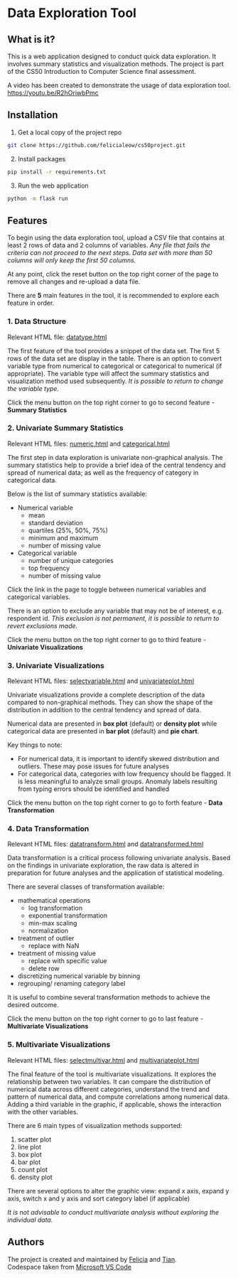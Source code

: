 # Data Exploration Tool 

## What is it? 

This is a web application designed to conduct quick data exploration. It involves summary statistics and visualization methods. The project is part of the CS50 Introduction to Computer Science final assessment.  

A video has been created to demonstrate the usage of data exploration tool. <https://youtu.be/R2hOriwbPmc>


## Installation 

1. Get a local copy of the project repo
```sh
git clone https://github.com/felicialeow/cs50project.git
```
2. Install packages 
```sh
pip install -r requirements.txt
```
3. Run the web application 
```sh
python -m flask run 
```

## Features 

To begin using the data exploration tool, upload a CSV file that contains at least 2 rows of data and 2 columns of variables. _Any file that fails the criteria can not proceed to the next steps. Data set with more than 50 columns will only keep the first 50 columns._  
  
At any point, click the reset button on the top right corner of the page to remove all changes and re-upload a data file.  

There are **5** main features in the tool, it is recommended to explore each feature in order.  

### 1. Data Structure 
Relevant HTML file: [datatype.html](templates/datatype.html)

The first feature of the tool provides a snippet of the data set. The first 5 rows of the data set are display in the table. There is an option to convert variable type from numerical to categorical or categorical to numerical (if appropriate). The variable type will affect the summary statistics and visualization method used subsequently. 
_It is possible to return to change the variable type._  

Click the menu button on the top right corner to go to second feature - **Summary Statistics**

### 2. Univariate Summary Statistics 
Relevant HTML files: [numeric.html](templates/numeric.html) and [categorical.html](templates/categorical.html)

The first step in data exploration is univariate non-graphical analysis. The summary statistics help to provide a brief idea of the central tendency and spread of numerical data; as well as the frequency of category in categorical data. 

Below is the list of summary statistics available: 
- Numerical variable
    * mean 
    * standard deviation 
    * quartiles (25%, 50%, 75%)
    * minimum and maximum 
    * number of missing value
- Categorical variable
    * number of unique categories 
    * top frequency
    * number of missing value

Click the link in the page to toggle between numerical variables and categorical variables. 

There is an option to exclude any variable that may not be of interest, e.g. respondent id. _This exclusion is not permanent, it is possible to return to revert exclusions made._  

Click the menu button on the top right corner to go to third feature - **Univariate Visualizations**

### 3. Univariate Visualizations
Relevant HTML files: [selectvariable.html](templates/selectvariable.html) and [univariateplot.html](templates/univariateplot.html)

Univariate visualizations provide a complete description of the data compared to non-graphical methods. They can show the shape of the distribution in addition to the central tendency and spread of data.  

Numerical data are presented in **box plot** (default) or **density plot** while categorical data are presented in **bar plot** (default) and **pie chart**. 

Key things to note: 
* For numerical data, it is important to identify skewed distribution and outliers. These may pose issues for future analyses 
* For categorical data, categories with low frequency should be flagged. It is less meaningful to analyze small groups. Anomaly labels resulting from typing errors should be identified and handled 

Click the menu button on the top right corner to go to forth feature - **Data Transformation**

### 4. Data Transformation 
Relevant HTML files: [datatransform.html](templates/datatransform.html) and [datatransformed.html](templates/datatransformed.html)

Data transformation is a critical process following univariate analysis. Based on the findings in univariate exploration, the raw data is altered in preparation for future analyses and the application of statistical modeling.

There are several classes of transformation available: 
* mathematical operations 
    * log transformation
    * exponential transformation
    * min-max scaling
    * normalization
* treatment of outlier 
    * replace with NaN
* treatment of missing value 
    * replace with specific value 
    * delete row
* discretizing numerical variable by binning 
* regrouping/ renaming category label 

It is useful to combine several transformation methods to achieve the desired outcome. 

Click the menu button on the top right corner to go to last feature - **Multivariate Visualizations**

### 5. Multivariate Visualizations 
Relevant HTML files: [selectmultivar.html](templates/selectmultivar.html) and [multivariateplot.html](templates/multivariateplot.html)

The final feature of the tool is multivariate visualizations. It explores the relationship between two variables. It can compare the distribution of numerical data across different categories, understand the trend and pattern of numerical data, and compute correlations among numerical data. Adding a third variable in the graphic, if applicable, shows the interaction with the other variables. 

There are 6 main types of visualization methods supported:
1. scatter plot 
2. line plot 
3. box plot 
4. bar plot 
5. count plot 
6. density plot 

There are several options to alter the graphic view: expand x axis, expand y axis, switch x and y axis and sort category label (if applicable)

_It is not advisable to conduct multivariate analysis without exploring the individual data._

## Authors  
The project is created and maintained by [Felicia](https://github.com/felicialeow) and [Tian](https://github.com/GTdllab).  
Codespace taken from [Microsoft VS Code](https://github.com/microsoft/vscode-remote-try-python)
